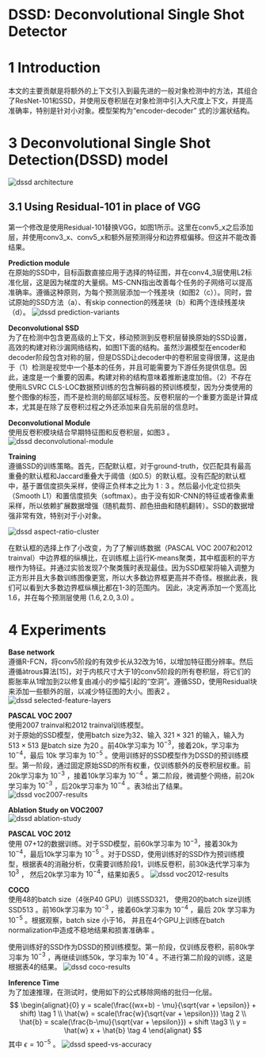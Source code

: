 DSSD: Deconvolutional Single Shot Detector
=

# 1 Introduction
本文的主要贡献是将额外的上下文引入到最先进的一般对象检测中的方法，其组合了ResNet-101和SSD，并使用反卷积层在对象检测中引入大尺度上下文，并提高准确率，特别是针对小对象。模型架构为“encoder-decoder” 式的沙漏状结构。

# 3 Deconvolutional Single Shot Detection(DSSD) model
![dssd architecture](./images/dssd/ssd-dssd-architecture.png)

## 3.1 Using Residual-101 in place of VGG
第一个修改是使用Residual-101替换VGG，如图1所示。这里在conv5_x之后添加层，并使用conv3_x、conv5_x和额外层预测得分和边界框偏移。但这并不能改善结果。

**Prediction module**  
在原始的SSD中，目标函数直接应用于选择的特征图，并在conv4_3层使用L2标准化层，这是因为梯度的大量纲。MS-CNN指出改善每个任务的子网络可以提高准确率。遵循这种原则，为每个预测层添加一个残差块（如图2（c））。同时，尝试原始的SSD方法（a）、有skip connection的残差块（b）和两个连续残差块（d）。
![dssd prediction-variants](./images/dssd/prediction-variants.png)

**Deconvolutional SSD**  
 为了在检测中包含更高级的上下文，移动预测到反卷积层替换原始的SSD设置，高效的构建对称沙漏网络结构，如图1下面的结构。虽然沙漏模型在encoder和decoder阶段包含对称的层，但是DSSD让decoder中的卷积层变得很薄，这是由于（1）检测是视觉中一个基本的任务，并且可能需要为下游任务提供信息。因此，速度是一个重要的因素。构建对称的结构意味着推断速度加倍。（2）不存在使用ILSVRC CLS-LOC数据预训练的包含解码器的预训练模型，因为分类使用的整个图像的标签，而不是检测的局部区域标签。反卷积层的一个重要方面是计算成本，尤其是在除了反卷积过程之外还添加来自先前层的信息时。

**Deconvolutional Module**  
使用反卷积模块结合早期特征图和反卷积层，如图3 。
![dssd deconvolutional-module](./images/dssd/deconvolutional-module.png)

**Training**  
遵循SSD的训练策略。首先，匹配默认框，对于ground-truth，仅匹配具有最高重叠的默认框和Jaccard重叠大于阈值（如0.5）的默认框。没有匹配的默认框中，基于置信度损失采样，使得正负样本之比为 $1:3$ 。然后最小化定位损失（Smooth L1）和置信度损失（softmax）。由于没有如R-CNN的特征或者像素重采样，所以依赖扩展数据增强（随机裁剪、颜色扭曲和随机翻转）。SSD的数据增强非常有效，特别对于小对象。

![dssd aspect-ratio-cluster](./images/dssd/aspect-ratio-cluster.png)

在默认框的选择上作了小改变，为了了解训练数据（PASCAL VOC 2007和2012 trainval）中边界框的纵横比，在训练框上运行K-means聚类，其中框面积的平方根作为特征。并通过实验发现7个聚类簇时表现最佳。因为SSD框架将输入调整为正方形并且大多数训练图像更宽，所以大多数边界框更高并不奇怪。根据此表，我们可以看到大多数边界框纵横比都在1-3的范围内。 因此，决定再添加一个宽高比1.6，并在每个预测层使用 $(1.6,2.0,3.0)$ 。

# 4 Experiments

**Base network**  
遵循R-FCN，将conv5阶段的有效步长从32改为16，以增加特征图分辨率。然后遵循àtrous算法[15]，对于内核尺寸大于1的conv5阶段的所有卷积层，将它们的膨胀率从1增加到2以修复由减小的步幅引起的“空洞”。遵循SSD，使用Residual块来添加一些额外的层，以减少特征图的大小。图表2 。
![dssd selected-feature-layers](./images/dssd/selected-feature-layers.png)

**PASCAL VOC 2007**  
使用2007 trainval和2012 trainval训练模型。  
对于原始的SSD模型，使用batch size为32、输入 $321 \times 321$ 的输入，输入为 $513 \times 513$ 是batch size 为20 。前40k学习率为 $10^{-3}$，接着20k，学习率为 $10^{-4}$，最后 10k 学习率为 $10^{-5}$ 。使用训练好的SSD模型作为DSSD的预训练模型。第一阶段，通过固定原始SSD的所有权重，仅训练额外的反卷积层权重。前20k学习率为 $10^{-3}$ ，接着10k学习率为 $10^{-4}$ 。第二阶段，微调整个网络，前20k学习率为 $10^{-3}$ ，后20k学习率为 $10^{-4}$ 。表3给出了结果。
![dssd voc2007-results](./images/dssd/voc2007-results.png)

**Ablation Study on VOC2007**  
![dssd ablation-study](./images/dssd/ablation-study.png)

**PASCAL VOC 2012**   
使用 07+12的数据训练。对于SSD模型，前60k学习率为 $10^{-3}$，接着30k为 $10^{-4}$，最后10k学习率为 $10^{-5}$ 。对于DSSD，使用训练好的SSD作为预训练模型，根据表4的消融分析，仅需要训练阶段1，训练反卷积，前30k迭代学习率为 $10^{3}$ ， 然后20k学习率为 $10^{-4}$，结果如表5 。
![dssd voc2012-results](./images/dssd/voc2012-results.png)

**COCO**  
使用48的batch size（4张P40 GPU）训练SSD321， 使用20的batch size训练SSD513 。前160k学习率为 $10^{-3}$ ，接着60k学习率为 $10^{-4}$ ，最后 20k 学习率为 $10^{-5}$ 。根据观察，batch size 小于16， 并且在4个GPU上训练在batch normalization中造成不稳地结果和损害准确率 。

使用训练好的SSD作为DSSD的预训练模型。第一阶段，仅训练反卷积，前80k学习率为 $10^{-3}$ ，再继续训练50k，学习率为 $10^-{4}$ 。不进行第二阶段的训练，这是根据表4的结果。
![dssd coco-results](./images/dssd/coco-results.png)

**Inference Time**  
为了加速推理，在测试时，使用如下的公式移除网络的批归一化层。
$$
\begin{alignat}{0}
y = scale(\frac{(wx+b) - \mu}{\sqrt{var + \epsilon}} + shift)  \tag 1   \\
\hat{w} = scale(\frac{w}{\sqrt{var + \epsilon}})  \tag 2  \\
\hat{b} = scale(\frac{b-\mu}{\sqrt{var + \epsilon}}) + shift \tag3  \\
y = \hat{w} x + \hat{b}  \tag 4
\end{alignat}
$$
其中 $\epsilon = 10^{-5}$ 。
![dssd speed-vs-accuracy](./images/dssd/speed-vs-accuracy.png)

